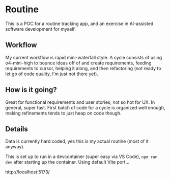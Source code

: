 # Routine

This is a POC for a routine tracking app, and an exercise in AI-assisted software development for myself.

## Workflow

My current workflow is rapid mini-waterfall style. A cycle consists of using o4-mini-high to bounce ideas off of and create requirements, feeding requirements to cursor, helping it along, and then refactoring (not ready to let go of code quality, I'm just not there yet).

## How is it going?

Great for functional requirements and user stories, not so hot for UX. In general, super fast. First batch of code for a cycle is organized well enough, making refinements tends to just heap on code though.

## Details

Data is currently hard coded, yes this is my actual routine (most of it anyway).

This is set up to run in a devcontainer (super easy via VS Code), `npm run dev` after starting up the container. Using default Vite port...

http://localhost:5173/
